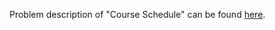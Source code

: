 Problem description of "Course Schedule" can be found [here](https://leetcode.com/problems/course-schedule/).